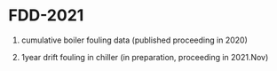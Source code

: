 # FDD-2021

1) cumulative boiler fouling data (published proceeding in 2020)

2) 1year drift fouling in chiller (in preparation, proceeding in 2021.Nov)
